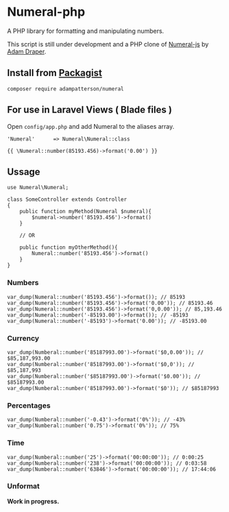 # Numeral-php
A PHP library for formatting and manipulating numbers. 

This script is still under development and a PHP clone of [Numeral-js](https://github.com/adamwdraper/Numeral-js) by [Adam Draper](https://github.com/adamwdraper).

## Install from [Packagist](https://packagist.org/packages/adampatterson/numeral)

```
composer require adampatterson/numeral
```

## For use in Laravel Views ( Blade files )

Open `config/app.php` and add Numeral to the aliases array.

```
'Numeral'      => Numeral\Numeral::class
```

`{{ \Numeral::number(85193.456)->format('0.00') }}`


## Ussage
```
use Numeral\Numeral;

class SomeController extends Controller
{
    public function myMethod(Numeral $numeral){
        $numeral->number('85193.456')->format()
    }
    
    // OR

    public function myOtherMethod(){
        Numeral::number('85193.456')->format()
    }
}
```

### Numbers
```
var_dump(Numeral::number('85193.456')->format()); // 85193
var_dump(Numeral::number('85193.456')->format('0.00')); // 85193.46
var_dump(Numeral::number('85193.456')->format('0,0.00')); // 85,193.46
var_dump(Numeral::number('-85193.00')->format()); // -85193
var_dump(Numeral::number('-85193')->format('0.00')); // -85193.00
```

### Currency
```
var_dump(Numberal::number('85187993.00')->format('$0,0.00')); // $85,187,993.00
var_dump(Numberal::number('85187993.00')->format('$0,0')); // $85,187,993
var_dump(Numberal::number('$85187993.00')->format('$0.00')); // $85187993.00
var_dump(Numberal::number('85187993.00')->format('$0')); // $85187993
```

### Percentages

```
var_dump(Numberal::number('-0.43')->format('0%')); // -43%
var_dump(Numberal::number('0.75')->format('0%')); // 75%
```

### Time

```
var_dump(Numberal::number('25')->format('00:00:00')); // 0:00:25
var_dump(Numberal::number('238')->format('00:00:00')); // 0:03:58
var_dump(Numberal::number('63846')->format('00:00:00')); // 17:44:06
```

### Unformat 
**Work in progress.**

